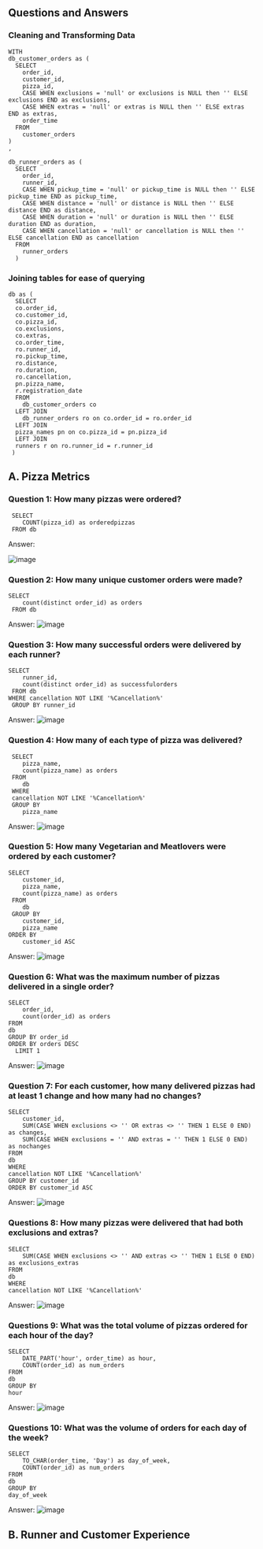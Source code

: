 ## Questions and Answers
### Cleaning and Transforming Data
```
WITH
db_customer_orders as (
  SELECT 
  	order_id,
  	customer_id,
  	pizza_id,
  	CASE WHEN exclusions = 'null' or exclusions is NULL then '' ELSE exclusions END as exclusions,
  	CASE WHEN extras = 'null' or extras is NULL then '' ELSE extras END as extras,
  	order_time
  FROM
  	customer_orders
)
,

db_runner_orders as (
  SELECT
  	order_id,
  	runner_id,
  	CASE WHEN pickup_time = 'null' or pickup_time is NULL then '' ELSE pickup_time END as pickup_time,
  	CASE WHEN distance = 'null' or distance is NULL then '' ELSE distance END as distance,
  	CASE WHEN duration = 'null' or duration is NULL then '' ELSE duration END as duration,
  	CASE WHEN cancellation = 'null' or cancellation is NULL then '' ELSE cancellation END as cancellation
  FROM
  	runner_orders
  )
```
### Joining tables for ease of querying
```
db as (
  SELECT 
  co.order_id,
  co.customer_id,
  co.pizza_id,
  co.exclusions,
  co.extras,
  co.order_time,
  ro.runner_id,
  ro.pickup_time,
  ro.distance,
  ro.duration,
  ro.cancellation,
  pn.pizza_name,
  r.registration_date
  FROM
  	db_customer_orders co
  LEFT JOIN
	db_runner_orders ro on co.order_id = ro.order_id
  LEFT JOIN
  pizza_names pn on co.pizza_id = pn.pizza_id
  LEFT JOIN
  runners r on ro.runner_id = r.runner_id
 )
```
## A. Pizza Metrics
### Question 1: How many pizzas were ordered?
```
 SELECT 
 	COUNT(pizza_id) as orderedpizzas
 FROM db
```
Answer:

![image](https://github.com/user-attachments/assets/461c8cba-50a2-44eb-823e-d7ec38236938)

### Question 2: How many unique customer orders were made?
```
SELECT 
    count(distinct order_id) as orders
 FROM db
```
Answer:
![image](https://github.com/user-attachments/assets/2585f3ac-2ad7-4d40-92c6-5465533139cf)

### Question 3: How many successful orders were delivered by each runner?
```
SELECT 
 	runner_id,
    count(distinct order_id) as successfulorders
 FROM db
WHERE cancellation NOT LIKE '%Cancellation%'
 GROUP BY runner_id
```
Answer:
![image](https://github.com/user-attachments/assets/56f2df83-70b3-4d6d-ab92-36387255019f)

### Question 4: How many of each type of pizza was delivered?
```
 SELECT 
 	pizza_name,
    count(pizza_name) as orders
 FROM 
 	db
 WHERE 
 cancellation NOT LIKE '%Cancellation%'
 GROUP BY 
 	pizza_name
```
Answer:
![image](https://github.com/user-attachments/assets/162bdff7-9a9d-4b86-9564-50c08ac8194f)

### Question 5: How many Vegetarian and Meatlovers were ordered by each customer?

```
SELECT
 	customer_id,
    pizza_name,
    count(pizza_name) as orders
 FROM
 	db
 GROUP BY
 	customer_id,
    pizza_name
ORDER BY
	customer_id ASC
```
Answer:
![image](https://github.com/user-attachments/assets/c7f418a2-de5e-4567-94cc-1fcd75997757)

### Question 6: What was the maximum number of pizzas delivered in a single order?
```
SELECT
	order_id,
  	count(order_id) as orders
FROM
db
GROUP BY order_id
ORDER BY orders DESC
  LIMIT 1
```
Answer:
![image](https://github.com/user-attachments/assets/75ec1e26-c2ae-4ec5-bc82-c82b587f594c)

### Question 7: For each customer, how many delivered pizzas had at least 1 change and how many had no changes?
```
SELECT
	customer_id,
    SUM(CASE WHEN exclusions <> '' OR extras <> '' THEN 1 ELSE 0 END) as changes,
	SUM(CASE WHEN exclusions = '' AND extras = '' THEN 1 ELSE 0 END) as nochanges
FROM 
db
WHERE
cancellation NOT LIKE '%Cancellation%'
GROUP BY customer_id
ORDER BY customer_id ASC
```
Answer:
![image](https://github.com/user-attachments/assets/3fe60d66-f7d5-425e-9a67-c32d62a75895)

### Questions 8: How many pizzas were delivered that had both exclusions and extras?
```
SELECT
    SUM(CASE WHEN exclusions <> '' AND extras <> '' THEN 1 ELSE 0 END) as exclusions_extras
FROM 
db
WHERE
cancellation NOT LIKE '%Cancellation%'
```
Answer:
![image](https://github.com/user-attachments/assets/c490245c-7ccd-48ac-9b71-b5c19aa39e7f)

### Questions 9: What was the total volume of pizzas ordered for each hour of the day?
```
SELECT
    DATE_PART('hour', order_time) as hour,
    COUNT(order_id) as num_orders
FROM 
db
GROUP BY
hour
```
Answer:
![image](https://github.com/user-attachments/assets/b396a86d-47d9-48f4-8b75-22942dc1ba49)

### Questions 10: What was the volume of orders for each day of the week?
```
SELECT
    TO_CHAR(order_time, 'Day') as day_of_week,
    COUNT(order_id) as num_orders
FROM 
db
GROUP BY
day_of_week
```
Answer:
![image](https://github.com/user-attachments/assets/e60b7af2-8219-478e-a0f4-c08799b72f78)

## B. Runner and Customer Experience
